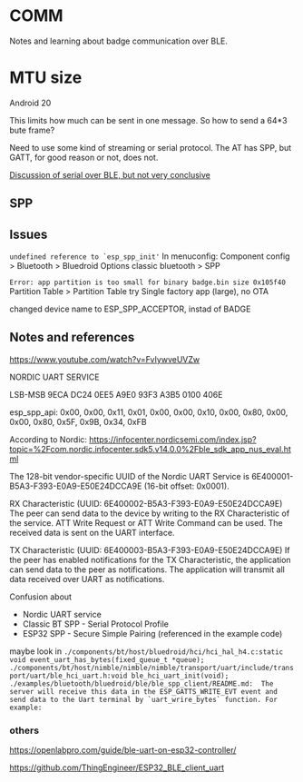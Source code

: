 # COMM
Notes and learning about badge communication over BLE.

# MTU size
Android 20

This limits how much can be sent in one message. So how to send a 64*3 bute frame?

Need to use some kind of streaming or serial protocol. The AT has SPP, but GATT, for good reason or not, does not.

[Discussion of serial over BLE, but not very conclusive](https://punchthrough.com/serial-over-ble/)

## SPP

## Issues

``undefined reference to `esp_spp_init'``
In menuconfig:
Component config > Bluetooth > Bluedroid Options
classic bluetooth > SPP

``Error: app partition is too small for binary badge.bin size 0x105f40``
Partition Table > Partition Table
try Single factory app (large), no OTA

changed device name to ESP_SPP_ACCEPTOR, instad of BADGE

## Notes and references

https://www.youtube.com/watch?v=FvIywveUVZw

NORDIC UART SERVICE

LSB-MSB
9ECA  DC24 0EE5 A9E0 93F3 A3B5 0100 406E

esp_spp_api:
0x00, 0x00, 0x11, 0x01, 0x00, 0x00, 0x10, 0x00,
                                    0x80, 0x00, 0x00, 0x80, 0x5F, 0x9B, 0x34, 0xFB

According to Nordic:
https://infocenter.nordicsemi.com/index.jsp?topic=%2Fcom.nordic.infocenter.sdk5.v14.0.0%2Fble_sdk_app_nus_eval.html

The 128-bit vendor-specific UUID of the Nordic UART Service is 6E400001-B5A3-F393-E0A9-E50E24DCCA9E (16-bit offset: 0x0001).

RX Characteristic (UUID: 6E400002-B5A3-F393-E0A9-E50E24DCCA9E)
The peer can send data to the device by writing to the RX Characteristic of the service. ATT Write Request or ATT Write Command can be used. The received data is sent on the UART interface.

TX Characteristic (UUID: 6E400003-B5A3-F393-E0A9-E50E24DCCA9E)
If the peer has enabled notifications for the TX Characteristic, the application can send data to the peer as notifications. The application will transmit all data received over UART as notifications.

Confusion about
- Nordic UART service
- Classic BT SPP - Serial Protocol Profile
- ESP32 SPP - Secure Simple Pairing (referenced in the example code)

maybe look in
``./components/bt/host/bluedroid/hci/hci_hal_h4.c:static void event_uart_has_bytes(fixed_queue_t *queue);``
``./components/bt/host/nimble/nimble/nimble/transport/uart/include/transport/uart/ble_hci_uart.h:void ble_hci_uart_init(void);
``
``./examples/bluetooth/bluedroid/ble/ble_spp_client/README.md:  The server will receive this data in the ESP_GATTS_WRITE_EVT event and send data to the Uart terminal by `uart_wrire_bytes` function. For example:
``

### others
https://openlabpro.com/guide/ble-uart-on-esp32-controller/

https://github.com/ThingEngineer/ESP32_BLE_client_uart


